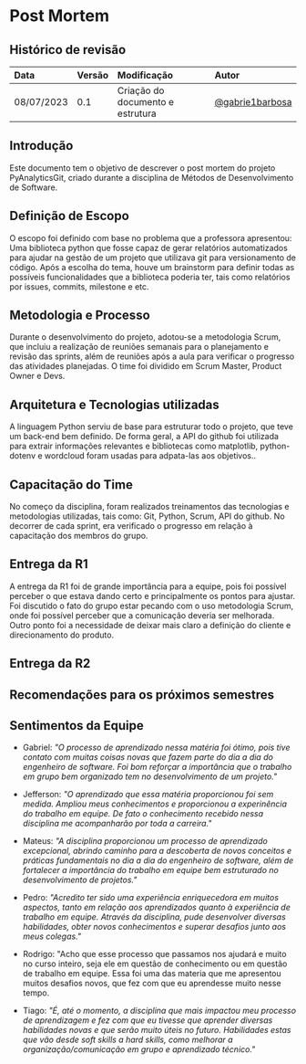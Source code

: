 # Post Mortem

## Histórico de revisão

| Data       | Versão | Modificação                                  | Autor                                             |
| :--------- | :----- | :------------------------------------------- | :------------------------------------------------ |
| 08/07/2023 | 0.1    | Criação do documento e estrutura             | [@gabrie1barbosa](https://github.com/gabrie1barbosa)  |

## Introdução

Este documento tem o objetivo de descrever o post mortem do projeto PyAnalyticsGit, criado durante a disciplina de Métodos de Desenvolvimento de Software. 

## Definição de Escopo

O escopo foi definido com base no problema que a professora apresentou: Uma biblioteca python que fosse capaz de gerar relatórios automatizados para 
ajudar na gestão de um projeto que utilizava git para versionamento de código. Após a escolha do tema, houve um brainstorm para definir todas as possíveis funcionalidades que a biblioteca poderia ter, tais como 
relatórios por issues, commits, milestone e etc.

## Metodologia e Processo

Durante o desenvolvimento do projeto, adotou-se a metodologia Scrum, que incluiu a realização de reuniões semanais para o planejamento e revisão das sprints, além de reuniões após a aula para verificar o progresso das atividades planejadas.
O time foi dividido em Scrum Master, Product Owner e Devs. 

## Arquitetura e Tecnologias utilizadas

A linguagem Python serviu de base para estruturar todo o projeto, que teve um back-end bem definido. De forma geral, a API do github foi utilizada para extrair informações relevantes e bibliotecas como matplotlib, python-dotenv e wordcloud foram usadas para adpata-las aos objetivos..

## Capacitação do Time

No começo da disciplina, foram realizados treinamentos das tecnologias e metodologias utilizadas, tais como: Git, Python, Scrum, API do github. No decorrer de cada sprint, era verificado o progresso em relação à capacitação dos membros do grupo.

## Entrega da R1

A entrega da R1 foi de grande importância para a equipe, pois foi possível perceber o que estava dando certo e principalmente os pontos para ajustar.
Foi discutido o fato do grupo estar pecando com o uso metodologia Scrum, onde foi possível perceber que a comunicação deveria ser melhorada. Outro ponto foi a necessidade de deixar mais claro a definição do cliente e direcionamento do produto.

## Entrega da R2

## Recomendações para os próximos semestres

## Sentimentos da Equipe

+ Gabriel: _"O processo de aprendizado nessa matéria foi ótimo, pois tive contato com muitas coisas novas que fazem parte do dia a dia do engenheiro de software.
Foi bom reforçar a importância que o trabalho em grupo bem organizado tem no desenvolvimento de um projeto."_

+ Jefferson: _"O aprendizado que essa matéria proporcionou foi sem medida. Ampliou meus conhecimentos e proporcionou a experinência do trabalho em equipe. De fato o conhecimento recebido nessa disciplina me acompanharão por toda a carreira."_

+ Mateus: _"A disciplina proporcionou um processo de aprendizado excepcional, abrindo caminho para a descoberta de novos conceitos e práticas fundamentais no dia a dia do engenheiro de software, além de fortalecer a importância do trabalho em equipe bem estruturado no desenvolvimento de projetos."_

+ Pedro: _"Acredito ter sido uma experiência enriquecedora em muitos aspectos, tanto em relação aos aprendizados quanto à experiência de trabalho em equipe. Através da disciplina, pude desenvolver diversas habilidades, obter novos conhecimentos e superar desafios junto aos meus colegas."_

+ Rodrigo: "Acho que esse processo que passamos nos ajudará e muito no curso inteiro, seja ele em questão de conhecimento ou em questão de trabalho em equipe. Essa foi uma das materia que me apresentou muitos desafios novos, que fez com que eu aprendesse muito nesse tempo. 

+ Tiago: _"É, até o momento, a disciplina que mais impactou meu processo de aprendizagem e fez com que eu tivesse que aprender diversas habilidades novas e que serão muito úteis no futuro.
  Habilidades estas que vão desde soft skills a hard skills, como melhorar a organização/comunicação em grupo e aprendizado técnico."_
